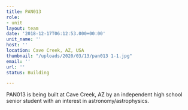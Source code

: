 ```yaml
---
title: PAN013
role:
- unit
layout: team
date: '2018-12-17T06:12:53.000+00:00'
unit_name: ''
host: ''
location: Cave Creek, AZ, USA
thumbnail: "/uploads/2020/03/13/pan013 1-1.jpg"
email: ''
url: ''
status: Building

---
```

PAN013 is being built at Cave Creek, AZ by an independent high school senior student with an interest in astronomy/astrophysics.